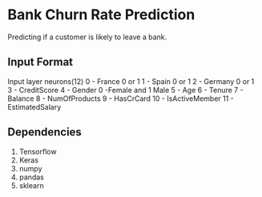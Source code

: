 # Bank Churn Rate Prediction
Predicting if a customer is likely to leave a bank. 

## Input Format
Input layer neurons(12)
0 - France 0 or 1
1 - Spain 0 or 1
2 - Germany 0 or 1
3 - CreditScore
4 - Gender 0 -Female and 1 Male
5 - Age
6 - Tenure
7 - Balance
8 - NumOfProducts
9 - HasCrCard
10 - IsActiveMember
11 - EstimatedSalary


## Dependencies
1) Tensorflow
2) Keras
3) numpy
4) pandas
5) sklearn
